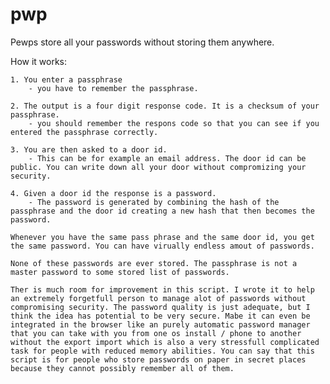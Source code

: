 pwp
===

Pewps store all your passwords without storing them anywhere.

How it works:

	1. You enter a passphrase
		- you have to remember the passphrase.

	2. The output is a four digit response code. It is a checksum of your passphrase.
		- you should remember the respons code so that you can see if you entered the passphrase correctly.

	3. You are then asked to a door id.
		- This can be for example an email address. The door id can be public. You can write down all your door without compromizing your security.

	4. Given a door id the response is a password.
		- The password is generated by combining the hash of the passphrase and the door id creating a new hash that then becomes the password.

	Whenever you have the same pass phrase and the same door id, you get the same password. You can have virually endless amout of passwords.

	None of these passwords are ever stored. The passphrase is not a master password to some stored list of passwords.

	Ther is much room for improvement in this script. I wrote it to help an extremely forgetfull person to manage alot of passwords without compromising security. The password quality is just adequate, but I think the idea has potential to be very secure. Mabe it can even be integrated in the browser like an purely automatic password manager that you can take with you from one os install / phone to another without the export import which is also a very stressfull complicated task for people with reduced memory abilities. You can say that this script is for people who store passwords on paper in secret places because they cannot possibly remember all of them.

